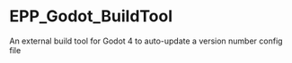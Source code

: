 # EPP_Godot_BuildTool
An external build tool for Godot 4 to auto-update a version number config file

